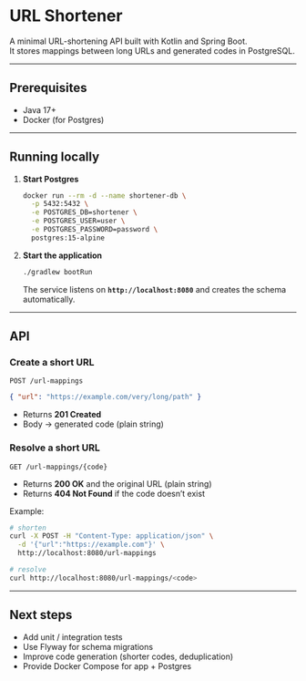 # URL Shortener

A minimal URL-shortening API built with Kotlin and Spring Boot.  
It stores mappings between long URLs and generated codes in PostgreSQL.

---

## Prerequisites

- Java 17+
- Docker (for Postgres)

---

## Running locally

1. **Start Postgres**

   ```bash
   docker run --rm -d --name shortener-db \
     -p 5432:5432 \
     -e POSTGRES_DB=shortener \
     -e POSTGRES_USER=user \
     -e POSTGRES_PASSWORD=password \
     postgres:15-alpine
   ```

2. **Start the application**

   ```bash
   ./gradlew bootRun
   ```

   The service listens on **`http://localhost:8080`** and creates the schema automatically.

---

## API

### Create a short URL
`POST /url-mappings`

```json
{ "url": "https://example.com/very/long/path" }
```

- Returns **201 Created**
- Body → generated code (plain string)

### Resolve a short URL
`GET /url-mappings/{code}`

- Returns **200 OK** and the original URL (plain string)
- Returns **404 Not Found** if the code doesn’t exist

Example:

```bash
# shorten
curl -X POST -H "Content-Type: application/json" \
  -d '{"url":"https://example.com"}' \
  http://localhost:8080/url-mappings

# resolve
curl http://localhost:8080/url-mappings/<code>
```

---

## Next steps

- Add unit / integration tests
- Use Flyway for schema migrations
- Improve code generation (shorter codes, deduplication)
- Provide Docker Compose for app + Postgres
